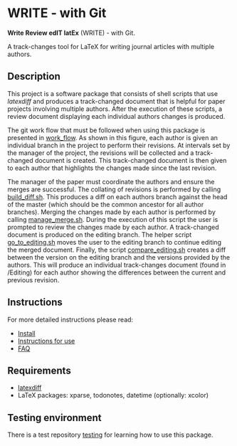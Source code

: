 # WRITE - with Git

**Write Review edIT latEx** (WRITE) - with Git.

A track-changes tool for LaTeX for writing journal articles with multiple authors.

## Description

This project is a software package that consists of shell scripts that use *latexdiff* and produces a
track-changed document that is helpful for paper projects involving multiple authors. After the execution of these
scripts, a review document displaying each individual authors changes is produced.

The git work flow that must be followed when using this package is presented in
[work_flow](https://github.com/penmaher/WRITE_with_git/blob/master/workflow.png). As shown in this figure, each author
is given an individual branch in the project to perform their revisions. At intervals set by the manager of the
project, the revisions will be collected and a track-changed document is created. This track-changed document is 
then given to each author that highlights the changes made since the last revision.

The manager of the paper must coordinate the authors and ensure the merges are successful. The collating of revisions is performed by calling [build_diff.sh](https://github.com/penmaher/WRITE_with_git/blob/master/build_diff.sh).  This produces a diff on each authors branch against the head of the master (which should be the common ancestor for all author branches). Merging the changes made by each author is performed by calling [manage_merge.sh](https://github.com/penmaher/WRITE_with_git/blob/master/manage_merge.sh).  During the execution of this script the user is prompted to review the changes made by each author. A track-changed document is produced on the editing branch.  The helper script [go_to_editing.sh](https://github.com/penmaher/WRITE_with_git/blob/master/go_to_editing.sh) moves the user to the editing branch to continue editing the merged document.  Finally, the script [compare_editing.sh](https://github.com/penmaher/WRITE_with_git/blob/master/compare_editing.sh) creates a diff between the version on the editing branch and the versions provided by the authors.  This will produce an individual track-changes document (found in /Editing) for each author showing the differences between the current and previous revision.


## Instructions

For more detailed instructions please read:

- [Install](https://github.com/penmaher/WRITE_with_git/blob/master/INSTALL.md)
- [Instructions for use](https://github.com/penmaher/WRITE_with_git/blob/master/Instructions_for_use.md)
- [FAQ](https://github.com/penmaher/WRITE_with_git/blob/master/FAQ.md)

## Requirements

- [latexdiff](http://www.ctan.org/tex-archive/support/latexdiff)
- LaTeX packages: xparse, todonotes, datetime (optionally: xcolor)

## Testing environment

There is a test repository  [testing](https://github.com/penmaher/testing_WRITE_with_git) for learning how to use this package.
